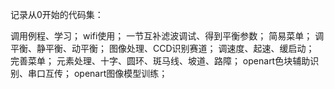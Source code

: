 记录从0开始的代码集：

调用例程、学习；
wifi使用；
一节互补滤波调试、得到平衡参数；
简易菜单；
调平衡、静平衡、动平衡；
图像处理、CCD识别赛道；
调速度、起速、缓启动；
完善菜单；
元素处理、十字、圆环、斑马线、坡道、路障；
openart色块辅助识别、串口互传；
openart图像模型训练；


